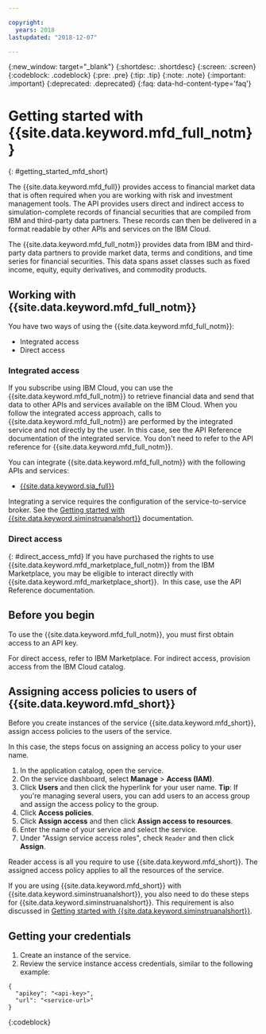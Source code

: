 ```yaml
---

copyright:
  years: 2018
lastupdated: "2018-12-07"

---
```

{:new_window: target="_blank"}
{:shortdesc: .shortdesc}
{:screen: .screen}
{:codeblock: .codeblock}
{:pre: .pre}
{:tip: .tip}
{:note: .note}
{:important: .important}
{:deprecated: .deprecated}
{:faq: data-hd-content-type='faq'}

<!-- I will need to change xref references from SimulatedInstrumentAnalytics to simulated-instrument-analytics once the name change occurs-->

# Getting started with {{site.data.keyword.mfd_full_notm}} 
{: #getting_started_mfd_short}

The {{site.data.keyword.mfd_full}} provides access to financial market data that is often required 
when you are working with risk and investment management tools. The API provides users direct and 
indirect access to simulation-complete records of financial securities that are compiled from IBM 
and third-party data partners. These records can then be delivered in a format readable by other APIs 
and services on the IBM Cloud.

The {{site.data.keyword.mfd_full_notm}} provides data from IBM and third-party data partners to provide 
market data, terms and conditions, and time series for financial securities. This data spans 
asset classes such as fixed income, equity, equity derivatives, and commodity products. 

## Working with {{site.data.keyword.mfd_full_notm}}
You have two ways of using the {{site.data.keyword.mfd_full_notm}}:
* Integrated access
* Direct access

### Integrated access
If you subscribe using IBM Cloud, you can use the {{site.data.keyword.mfd_full_notm}} to retrieve financial data and send that data to other APIs and services available on the IBM Cloud. 
When you follow the integrated access approach, calls to {{site.data.keyword.mfd_full_notm}} are performed by the integrated service and not directly by the user. 
In this case, see the API Reference documentation of the integrated service. 
You don't need to refer to the API reference for {{site.data.keyword.mfd_full_notm}}.

You can integrate {{site.data.keyword.mfd_full_notm}} with the following APIs and services:
* [{{site.data.keyword.sia_full}}](/docs/services/simulated-instrument-analytics/index.html)

Integrating a service requires the configuration of the service-to-service broker. 
See the [Getting started with {{site.data.keyword.siminstruanalshort}}](/docs/services/simulated-instrument-analytics/index.html) documentation.
<!-- See the [Getting started with {{site.data.keyword.mfd_short}}](/docs/services/managed-financial-data/index.html) documentation. -->
 
### Direct access
{: #direct_access_mfd}
If you have purchased the rights to use {{site.data.keyword.mfd_marketplace_full_notm}} from the IBM Marketplace, you may be eligible to interact directly with {{site.data.keyword.mfd_marketplace_short}}.  In this case, use the API Reference documentation.

<!--
If you subscribe by means of IBM Cloud, you can use the {{site.data.keyword.mfd_short}} service to retrieve financial data and then send it to the {{site.data.keyword.siminstruanalshort}} service for simulation and calculation. In this case, you do not interact with the {{site.data.keyword.mfd_short}} service directly. The {{site.data.keyword.siminstruanalshort}} service connects to the {{site.data.keyword.mfd_short}} service when you submit requests to the {{site.data.keyword.siminstruanalshort}} service. 
See the documentation for {{site.data.keyword.siminstruanalshort}} about how to submit requests to {{site.data.keyword.siminstruanalshort}}.
-->

## Before you begin

To use the {{site.data.keyword.mfd_full_notm}}, you must first obtain access to an API key. 

For direct access, refer to IBM Marketplace.
For indirect access, provision access from the IBM Cloud catalog. <!--Can we link to MFD in IBM Cloud catalog? Not yet.--> 
 
<!-- If you plan on using {{site.data.keyword.mfd_full_notm}} with other APIs and services on the IBM Cloud, such  as the {{site.data.keyword.sia_full_notm}}, see [Getting started with {{site.data.keyword.mfd_short}}](/docs/services/managed-financial-data/index.html). -->


## Assigning access policies to users of {{site.data.keyword.mfd_short}}

Before you create instances of the service {{site.data.keyword.mfd_short}}, assign access policies to the users of the service.

In this case, the steps focus on assigning an access policy to your user name.

1. In the application catalog, open the service.
2. On the service dashboard, select **Manage** > **Access (IAM)**.
3. Click **Users** and then click the hyperlink for your user name. **Tip**: If you're managing several users, you can add users to an access group and assign the access policy to the group.
4. Click **Access policies**.
5. Click **Assign access** and then click **Assign access to resources**.
6. Enter the name of your service and select the service.
7. Under "Assign service access roles", check `Reader` and then click **Assign**.

Reader access is all you require to use {{site.data.keyword.mfd_short}}.
The assigned access policy applies to all the resources of the service.

If you are using {{site.data.keyword.mfd_short}} with {{site.data.keyword.siminstruanalshort}}, you also need to do these steps for {{site.data.keyword.siminstruanalshort}}. 
This requirement is also discussed in [Getting started with {{site.data.keyword.siminstruanalshort}}](/docs/services/simulated-instrument-analytics/index.html).



## Getting your credentials

1. Create an instance of the service.
2. Review the service instance access credentials, similar to the following example:

```
{
  "apikey": "<api-key>",
  "url": "<service-url>"
}
```
{:codeblock}


